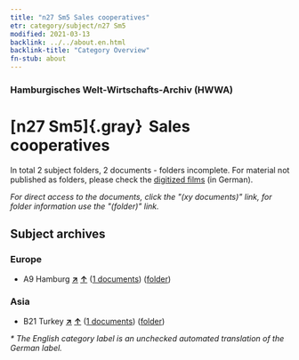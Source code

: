 ```yaml
---
title: "n27 Sm5 Sales cooperatives"
etr: category/subject/n27 Sm5
modified: 2021-03-13
backlink: ../../about.en.html
backlink-title: "Category Overview"
fn-stub: about
---
```


### Hamburgisches Welt-Wirtschafts-Archiv (HWWA)
# [n27 Sm5]{.gray}&#8201; Sales cooperatives&#160; 





In total 2 subject folders, 2 documents - folders incomplete.
For material not published as folders, please check the [digitized films](/film/h1_sh) (in German).

_For direct access to the documents, click the "(xy documents)" link, for folder information use the "(folder)" link._

## Subject archives



### Europe

- A9 Hamburg [**&nearr;**](../../../geo/i/140905/about.en.html "Hamburg (all folders)") [**&uarr;**](../../../geo/about.en.html#A9 "Country category system") (<a href="https://pm20.zbw.eu/dfgview/sh/140905,145505" title="about: Hamburg : Sales cooperatives" target="_blank">1 documents</a>) ([folder](http://purl.org/pressemappe20/folder/sh/140905,145505))

### Asia

- B21 Turkey [**&nearr;**](../../../geo/i/141111/about.en.html "Turkey (all folders)") [**&uarr;**](../../../geo/about.en.html#B21 "Country category system") (<a href="https://pm20.zbw.eu/dfgview/sh/141111,145505" title="about: Turkey : Sales cooperatives" target="_blank">1 documents</a>) ([folder](http://purl.org/pressemappe20/folder/sh/141111,145505))


_* The English category label is an unchecked automated translation of the German label._

